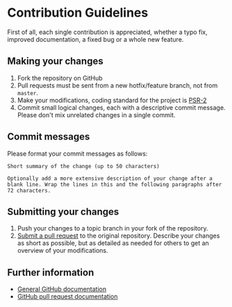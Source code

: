 Contribution Guidelines
=======================

First of all, each single contribution is appreciated, whether a typo fix,
improved documentation, a fixed bug or a whole new feature.

## Making your changes

 1. Fork the repository on GitHub
 2. Pull requests must be sent from a new hotfix/feature branch, not from `master`.
 3. Make your modifications, coding standard for the project is [PSR-2](https://github.com/php-fig/fig-standards/blob/master/accepted/PSR-2-coding-style-guide.md)
 4. Commit small logical changes, each with a descriptive commit message.
    Please don't mix unrelated changes in a single commit.

## Commit messages

Please format your commit messages as follows:

    Short summary of the change (up to 50 characters)

    Optionally add a more extensive description of your change after a
    blank line. Wrap the lines in this and the following paragraphs after
    72 characters.

## Submitting your changes

 1. Push your changes to a topic branch in your fork of the repository.
 2. [Submit a pull request][pr] to the original repository.
    Describe your changes as short as possible, but as detailed as needed for
    others to get an overview of your modifications.

## Further information

 * [General GitHub documentation][gh-help]
 * [GitHub pull request documentation][gh-pr]

 [gh-help]: https://help.github.com
 [gh-pr]:   https://help.github.com/send-pull-requests
 [issue]:   https://github.com/adnedelcu/SummernoteBundle/issues/new
 [pr]:      https://github.com/adnedelcu/SummernoteBundle/pull/new

